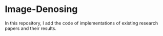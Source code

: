# Image-Denosing
In this repository, I add the code of implementations of existing research papers and their results.
